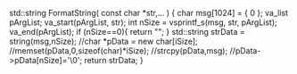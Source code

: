   std::string FormatString( const char *str,... )
  {
  	char msg[1024] = { 0 };
  	va_list pArgList;
  	va_start(pArgList, str);
  	int nSize = vsprintf_s(msg, str, pArgList);
  	va_end(pArgList);
  	if (nSize==0){
  		return "";
  	}
  	std::string strData = string(msg,nSize);
  	//char *pData = new char[iSize];
  	//memset(pData,0,sizeof(char)*iSize);
  	//strcpy(pData,msg);
  	//pData->pData[nSize]='\0';
  	return strData;
  }
  